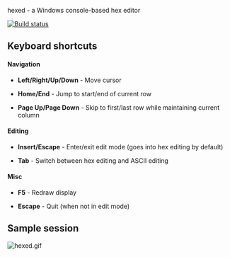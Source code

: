 hexed - a Windows console-based hex editor

[![Build status](https://ci.appveyor.com/api/projects/status/1mjm8674l9ardj0t?svg=true)](https://ci.appveyor.com/project/izzo/hexed)

## Keyboard shortcuts

#### Navigation

* **Left/Right/Up/Down** - Move cursor

* **Home/End** - Jump to start/end of current row

* **Page Up/Page Down** - Skip to first/last row while maintaining current column

#### Editing

* **Insert/Escape** - Enter/exit edit mode (goes into hex editing by default)

* **Tab** - Switch between hex editing and ASCII editing

#### Misc

* **F5** - Redraw display

* **Escape** - Quit (when not in edit mode)


## Sample session
![hexed.gif](/hexed.gif)
